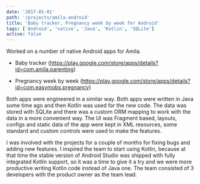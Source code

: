 ```yaml
---
date: '2017-01-01'
path: '/projects/amila-android'
title: 'Baby tracker, Pregnancy week by week for Android'
tags: ['Android', 'native', 'Java', 'Kotlin', 'SQLite']
active: false
---
```


Worked on a number of native Android apps for Amila.

* Baby tracker (https://play.google.com/store/apps/details?id=com.amila.parenting)

* Pregnancy week by week (https://play.google.com/store/apps/details?id=com.easymobs.pregnancy)

Both apps were engineered in a similar way. Both apps were written in Java some time ago and then Kotlin was used for the new code. The data was stored with SQLite and there was a custom ORM mapping to work with the data in a more convenient way. The UI was Fragment based, layouts, configs and static data of the app were kept in XML resources, some standard and custom controls were used to make the features.

I was involved with the projects for a couple of months for fixing bugs and adding new features. I inspired the team to start using Kotlin, because at that time the stable version of Android Studio was shipped with fully integrated Kotlin support, so it was a time to give it a try and we were more productive writing Kotlin code instead of Java one. The team consisted of 3 developers with the product owner as the team lead.
